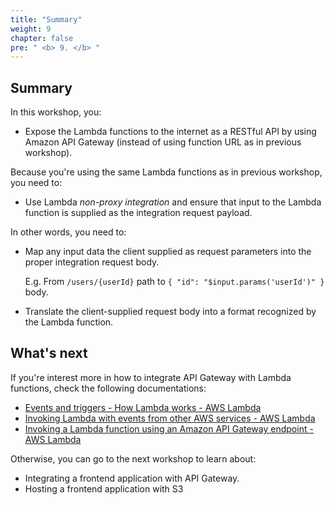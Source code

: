 ```yaml
---
title: "Summary"
weight: 9
chapter: false
pre: " <b> 9. </b> "
---
```


## Summary

In this workshop, you:

- Expose the Lambda functions to the internet as a RESTful API by using Amazon API Gateway (instead of using function URL as in previous workshop).

Because you're using the same Lambda functions as in previous workshop, you need to:

- Use Lambda _non-proxy integration_ and ensure that input to the Lambda function is supplied as the integration request payload.

In other words, you need to:

- Map any input data the client supplied as request parameters into the proper integration request body.

  E.g. From `/users/{userId}` path to `{ "id": "$input.params('userId')" }` body.

- Translate the client-supplied request body into a format recognized by the Lambda function.

## What's next

If you're interest more in how to integrate API Gateway with Lambda functions, check the following documentations:

- [Events and triggers - How Lambda works - AWS Lambda](https://docs.aws.amazon.com/lambda/latest/dg/concepts-basics.html#gettingstarted-concepts-event)
- [Invoking Lambda with events from other AWS services - AWS Lambda](https://docs.aws.amazon.com/lambda/latest/dg/lambda-services.html#lambda-invocation-trigger)
- [Invoking a Lambda function using an Amazon API Gateway endpoint - AWS Lambda](https://docs.aws.amazon.com/lambda/latest/dg/services-apigateway.html)

Otherwise, you can go to the next workshop to learn about:

- Integrating a frontend application with API Gateway.
- Hosting a frontend application with S3

<!-- TODO: add link to next workshop -->
